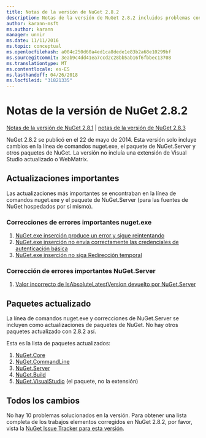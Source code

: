 ```yaml
---
title: Notas de la versión de NuGet 2.8.2
description: Notas de la versión de NuGet 2.8.2 incluidos problemas conocidos, correcciones de errores, las funciones agregadas y dcr.
author: karann-msft
ms.author: karann
manager: unnir
ms.date: 11/11/2016
ms.topic: conceptual
ms.openlocfilehash: a004c250d60a4ed1ca8dede1e83b2a68e10299bf
ms.sourcegitcommit: 3eab9c4dd41ea7ccd2c28bb5ab16f6fbbec13708
ms.translationtype: MT
ms.contentlocale: es-ES
ms.lasthandoff: 04/26/2018
ms.locfileid: "31821335"
---
```

# <a name="nuget-282-release-notes"></a>Notas de la versión de NuGet 2.8.2

[Notas de la versión de NuGet 2.8.1](../release-notes/nuget-2.8.1.md) | [notas de la versión de NuGet 2.8.3](../release-notes/nuget-2.8.3.md)

NuGet 2.8.2 se publicó en el 22 de mayo de 2014.  Esta versión solo incluye cambios en la línea de comandos nuget.exe, el paquete de NuGet.Server y otros paquetes de NuGet.  La versión no incluía una extensión de Visual Studio actualizado o WebMatrix.

## <a name="notable-updates"></a>Actualizaciones importantes

Las actualizaciones más importantes se encontraban en la línea de comandos nuget.exe y el paquete de NuGet.Server (para las fuentes de NuGet hospedados por sí mismo).

### <a name="important-nugetexe-bug-fixes"></a>Correcciones de errores importantes nuget.exe

1. [NuGet.exe inserción produce un error y sigue reintentando](https://nuget.codeplex.com/workitem/4000)
1. [NuGet.exe inserción no envía correctamente las credenciales de autenticación básica](https://nuget.codeplex.com/workitem/4109)
1. [NuGet.exe inserción no siga Redirección temporal](https://nuget.codeplex.com/workitem/4050)

### <a name="important-nugetserver-bug-fix"></a>Corrección de errores importantes NuGet.Server

1. [Valor incorrecto de IsAbsoluteLatestVersion devuelto por NuGet.Server](https://nuget.codeplex.com/workitem/4147)

## <a name="packages-updated"></a>Paquetes actualizado

La línea de comandos nuget.exe y correcciones de NuGet.Server se incluyen como actualizaciones de paquetes de NuGet.  No hay otros paquetes actualizado con 2.8.2 así.

Esta es la lista de paquetes actualizados:

1. [NuGet.Core](https://www.nuget.org/packages/NuGet.Core/)
1. [NuGet.CommandLine](https://www.nuget.org/packages/NuGet.CommandLine/)
1. [NuGet.Server](https://www.nuget.org/packages/NuGet.Server/)
1. [NuGet.Build](https://www.nuget.org/packages/NuGet.Build/)
1. [NuGet.VisualStudio](https://www.nuget.org/packages/NuGet.VisualStudio/) (el paquete, no la extensión)

## <a name="all-changes"></a>Todos los cambios
No hay 10 problemas solucionados en la versión. Para obtener una lista completa de los trabajos elementos corregidos en NuGet 2.8.2, por favor, vista la [NuGet Issue Tracker para esta versión](https://nuget.codeplex.com/workitem/list/advanced?keyword=&status=All&type=All&priority=All&release=NuGet%202.8.2&assignedTo=All&component=All&sortField=LastUpdatedDate&sortDirection=Descending&page=0&reasonClosed=All).
